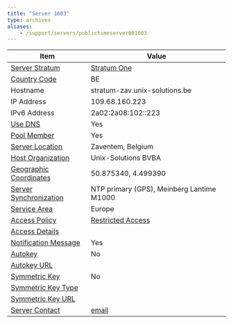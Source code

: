 ```yaml
---
title: "Server 1603"
type: archives
aliases:
    - /support/servers/publictimeserver001603
---
```


| Item | Value |
| ----- | ----- |
| [Server Stratum](/support/servers/serverstratum) | [Stratum One](/support/servers/stratumonetimeservers) |
| [Country Code](/support/servers/countrycode) | BE |
| Hostname | stratum-zav.unix-solutions.be |
| IP Address | 109.68.160.223 |
| IPv6 Address | 2a02:2a08:102::223 |
| [Use DNS](/support/servers/usedns) | Yes |
| [Pool Member](/support/servers/poolmember) | Yes |
| [Server Location](/support/servers/serverlocation) | Zaventem, Belgium |
| [Host Organization](/support/servers/hostorganization) | Unix-Solutions BVBA |
| [ Geographic Coordinates](/support/servers/geographiccoordinates) | 50.875340, 4.499390 |
| [Server Synchronization](/support/servers/serversynchronization) | NTP primary (GPS), Meinberg Lantime M1000 |
| [Service Area](/support/servers/servicearea) | Europe |
| [Access Policy](/support/servers/accesspolicy) | [Restricted Access](/support/servers/restrictedaccess) |
| [Access Details](/support/servers/accessdetails) |  |
| [Notification Message](/support/servers/notificationmessage) | Yes |
| [Autokey](/support/servers/autokey) | No |
| [Autokey URL](/support/servers/autokeyurl) | |
| [Symmetric Key](/support/servers/symmetrickey) | No |
| [Symmetric Key Type](/support/servers/symmetrickeytype) | |
| [Symmetric Key URL](/support/servers/symmetrickeyurl) | |
| [Server Contact](/support/servers/servercontact) | [email](mailto:tech@unix-solutions.be) |